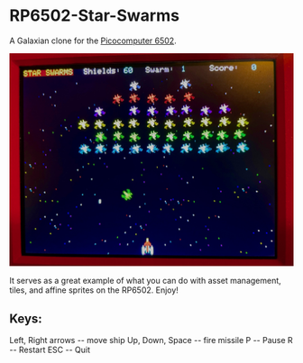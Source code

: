 # RP6502-Star-Swarms

A Galaxian clone for the [Picocomputer 6502](https://picocomputer.github.io/).

<img src="star_swarms.jpg" width="800px"/>

It serves as a great example of what you can do with asset management, tiles, and affine sprites on the RP6502. Enjoy!

Keys:
--------
Left, Right arrows -- move ship
Up, Down, Space -- fire missile
P -- Pause
R -- Restart
ESC -- Quit
